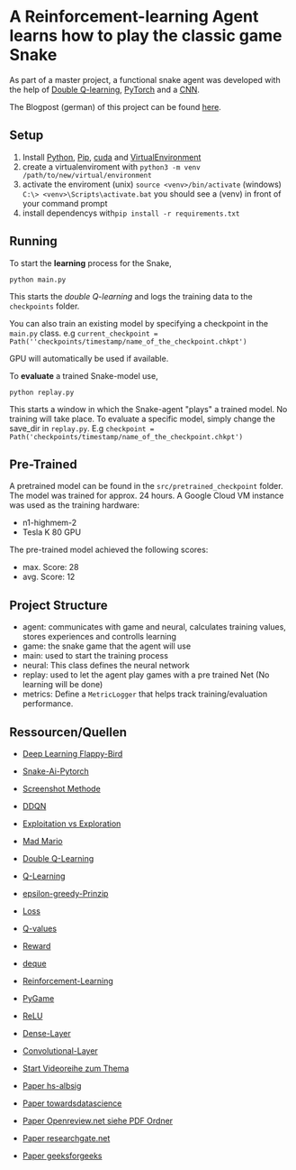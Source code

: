 
# A Reinforcement-learning Agent learns how to play the classic game Snake

As part of a master project, a functional snake agent was developed with the help of [Double Q-learning](https://towardsdatascience.com/double-deep-q-networks-905dd8325412), [PyTorch](https://pytorch.org) and a [CNN](https://de.wikipedia.org/wiki/Convolutional_Neural_Network). 

The Blogpost (german) of this project can be found [here](https://ki.hs-kl.de/ein-computer-lernt-den-spieleklassiker-snake/).

## Setup

 1. Install [Python](https://www.python.org), [Pip](https://pypi.org/project/pip/), [cuda](https://developer.nvidia.com/cuda-downloads) and [VirtualEnvironment](https://docs.python.org/3/tutorial/venv.html)
 2. create a virtualenviroment with `python3 -m venv /path/to/new/virtual/environment`
 3. activate the enviroment (unix) `source <venv>/bin/activate` (windows) `C:\> <venv>\Scripts\activate.bat` you should see a (venv) in front of your command prompt
 4. install dependencys with`pip install -r requirements.txt`

## Running
To start the  **learning**  process for the Snake,

    python main.py

This starts the  _double Q-learning_  and logs the training data to the  `checkpoints` folder.

You can also train an existing model by specifying a checkpoint in the `main.py` class.  e.g `current_checkpoint = Path(''checkpoints/timestamp/name_of_the_checkpoint.chkpt')`

GPU will automatically be used if available.

To  **evaluate**  a trained Snake-model use,

    python replay.py

This starts a window in which the Snake-agent "plays" a trained model. No training will take place. To evaluate a specific model, simply change the save_dir in `replay.py`. 
E.g `checkpoint = Path('checkpoints/timestamp/name_of_the_checkpoint.chkpt')`

## Pre-Trained
A pretrained model can be found in the `src/pretrained_checkpoint` folder.  The model was trained for approx. 24 hours. A Google Cloud VM instance was used as the training hardware:
 - n1-highmem-2
 - Tesla K 80 GPU

The pre-trained model achieved the following scores:
 - max. Score: 28
 - avg. Score: 12

## Project Structure
- agent: communicates with game and neural, calculates training values, stores experiences and controlls learning
- game: the snake game that the agent will use
- main: used to start the training process
- neural: This class defines the neural network
- replay: used to let the agent play games with a pre trained Net (No learning will be done)
- metrics: Define a `MetricLogger` that helps track training/evaluation performance.

## Ressourcen/Quellen
-   [Deep Learning Flappy-Bird](https://github.com/yenchenlin/DeepLearningFlappyBird)
-   [Snake-Ai-Pytorch](https://github.com/python-engineer/snake-ai-pytorch)
-   [Screenshot Methode](https://github.com/benjamin-dupuis/DQN-snake)
 -   [DDQN](https://towardsdatascience.com/double-deep-q-networks-905dd8325412)
  -   [Exploitation vs Exploration](https://www.baeldung.com/cs/epsilon-greedy-q-learning)
  -    [Mad Mario]( https://pytorch.org/tutorials/intermediate/mario_rl_tutorial.html)
  - [Double Q-Learning](https://towardsdatascience.com/double-deep-q-networks-905dd8325412)
  - [Q-Learning](https://towardsdatascience.com/simple-reinforcement-learning-q-learning-fcddc4b6fe56)
  - [epsilon-greedy-Prinzip](https://towardsdatascience.com/exploration-in-reinforcement-learning-e59ec7eeaa75)
  - [Loss](https://towardsdatascience.com/common-loss-functions-in-machine-learning-46af0ffc4d23)
  - [Q-values](https://towardsdatascience.com/deep-q-learning-tutorial-mindqn-2a4c855abffc)
  -   [Reward](https://towardsdatascience.com/how-to-design-reinforcement-learning-reward-function-for-a-lunar-lander-562a24c393f6)
  - [deque](https://docs.python.org/3/library/collections.html#collections.deque)
  - [Reinforcement-Learning](https://deepsense.ai/what-is-reinforcement-learning-the-complete-guide/)
  - [PyGame](https://www.pygame.org/)
  - [ReLU](https://machinelearningmastery.com/rectified-linear-activation-function-for-deep-learning-neural-networks/)
  - [Dense-Layer](https://analyticsindiamag.com/a-complete-understanding-of-dense-layers-in-neural-networks/)
  - [Convolutional-Layer](https://www.sciencedirect.com/topics/engineering/convolutional-layer)
  
- [Start Videoreihe zum Thema](https://www.youtube.com/watch?v=PJl4iabBEz0)

- [Paper hs-albsig](https://www3.hs-albsig.de/wordpress/point2pointmotion/2020/10/09/deep-reinforcement-learning-with-the-snake-game/)

- [Paper towardsdatascience](https://towardsdatascience.com/snake-played-by-a-deep-reinforcement-learning-agent-53f2c4331d36)

- [Paper Openreview.net siehe PDF Ordner](https://www.google.com/url?sa=t&rct=j&q=&esrc=s&source=web&cd=&cad=rja&uact=8&ved=2ahUKEwics97z1q73AhUKQvEDHRGvDGgQFnoECA8QAQ&url=https%3A%2F%2Fopenreview.net%2Fpdf%3Fid%3Diu2XOJ45cxo&usg=AOvVaw0zAkY431TzL4zegennRyqX)

- [Paper researchgate.net](https://www.researchgate.net/publication/351884746_A_Deep_Q-Learning_based_approach_applied_to_the_Snake_game)

- [Paper geeksforgeeks](https://www.geeksforgeeks.org/ai-driven-snake-game-using-deep-q-learning/)

